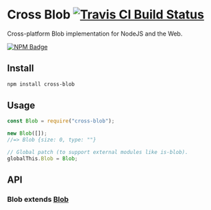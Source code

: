 # Cross Blob [![Travis CI Build Status](https://img.shields.io/travis/com/Richienb/cross-blob/master.svg?style=for-the-badge)](https://travis-ci.com/Richienb/cross-blob)

Cross-platform Blob implementation for NodeJS and the Web.

[![NPM Badge](https://nodei.co/npm/cross-blob.png)](https://npmjs.com/package/cross-blob)

## Install

```sh
npm install cross-blob
```

## Usage

```js
const Blob = require("cross-blob");

new Blob([]);
//=> Blob {size: 0, type: ""}

// Global patch (to support external modules like is-blob).
globalThis.Blob = Blob;
```

## API

### Blob extends [Blob](https://developer.mozilla.org/en-US/docs/Web/API/Blob)
